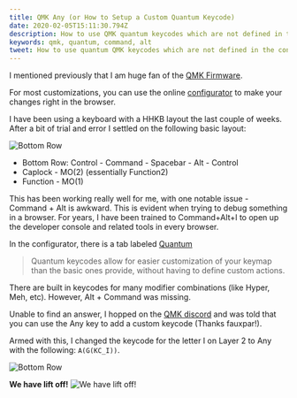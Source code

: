 ```yaml
---
title: QMK Any (or How to Setup a Custom Quantum Keycode)
date: 2020-02-05T15:11:30.794Z
description: How to use QMK quantum keycodes which are not defined in the configurator.
keywords: qmk, quantum, command, alt
tweet: How to use quantum QMK keycodes which are not defined in the configurator.
---
```


I mentioned previously that I am huge fan of the [QMK Firmware](https://scottw.com/blog/qmk/).

For most customizations, you can use the online [configurator](https://config.qmk.fm) to make your changes right in the browser.

I have been using a keyboard with a HHKB layout the last couple of weeks. After a bit of trial and error I settled on the following basic layout:

![Bottom Row](/assets/images/posts/qmk_any/hhkb_bottom_row.png)

- Bottom Row: Control - Command - Spacebar - Alt - Control
- Caplock - MO(2) (essentially Function2)
- Function - MO(1)

This has been working really well for me, with one notable issue - Command + Alt is awkward. This is evident when trying to debug something in a browser. For years, I have been trained to Command+Alt+I to open up the developer console and related tools in every browser.

In the configurator, there is a tab labeled [Quantum](https://docs.qmk.fm/#/quantum_keycodes)

> Quantum keycodes allow for easier customization of your keymap than the basic ones provide, without having to define custom actions.

There are built in keycodes for many modifier combinations (like Hyper, Meh, etc). However, Alt + Command was missing.

Unable to find an answer, I hopped on the [QMK discord](https://discordapp.com/invite/Uq7gcHh) and was told that you can use the Any key to add a custom keycode (Thanks fauxpar!).

Armed with this, I changed the keycode for the letter I on Layer 2 to Any with the following: `A(G(KC_I))`.

![Bottom Row](/assets/images/posts/qmk_any/any_config.png)

**We have lift off!**
![We have lift off!](https://media.giphy.com/media/jV65cP2S4mphrQfJkk/giphy.gif)

